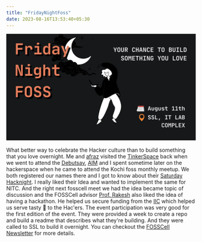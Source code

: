 ```yaml
---
title: "FridayNightFoss"
date: 2023-08-16T13:53:40+05:30
---
```

![](/Posts/Friday/Friday.png) 

What better way to celebrate the Hacker culture than to build something that you love overnight. Me and [afraz](https://www.linkedin.com/in/afraz-ahmed-173b25223/) visited the [TinkerSpace](https://www.tinkerhub.org/tinkerspace) back when we went to attend the [Debutsav](https://kochi.debutsav.in/), [AIM]() and I spent sometime later on the hackerspace when he came to attend the Kochi foss monthly meetup. We both registered our names there and I got to know about their [Saturday Hacknight](https://hacknight.tinkerhub.org/). I really liked their Idea and wanted to implement the same for NITC. And the right next fosscell meet we had the idea became topic of discussion and the FOSSCell advisor [Prof. Rakesh]() also liked the idea of having a hackathon. He helped us secure  funding from the [IIC](https://nitc.ac.in/institution-innovation-council) which helped us serve tasty 🍕 to the Hac'ers. The event participation was very good for the first edition  of the event. They were provided a week to create a repo and build a readme that describes what  they're building. And they were called to SSL to build it overnight. You can checkout the [FOSSCell Newsletter](https://newsletter.fosscell.org/post/fridaynightfoss/) for more details. 

